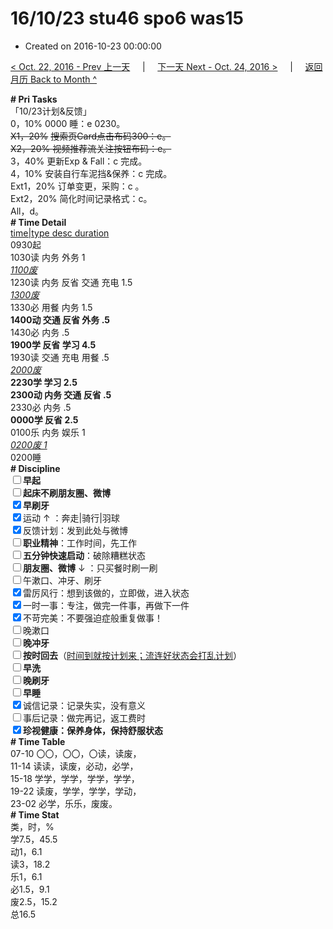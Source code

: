 # 16/10/23 stu46 spo6 was15

- Created on 2016-10-23 00:00:00

[< Oct. 22, 2016 - Prev 上一天](/lifelogs/2016/10/d22.md) &nbsp; &nbsp; | &nbsp; &nbsp; [下一天 Next - Oct. 24, 2016 >](/lifelogs/2016/10/d24.md) &nbsp; &nbsp; |  &nbsp; &nbsp; [返回月历 Back to Month ^](/lifelogs/2016/10/index.md)
<br/><div><b># Pri Tasks</b></div><div>「10/23计划&amp;反馈」</div><div>0，10% 0000 睡：e 0230。</div><div><s>X1，20%</s> <s>搜索页</s><s>Card</s><s>点击布码</s><s>300：e</s><s>。</s></div><div><s>X2，20% </s><s>视频推荐流</s><s>关注按钮</s><s>布码：e</s><s>。</s></div><div>3，40% 更新Exp &amp; Fall：c 完成。</div><div>4，10% 安装自行车泥挡&amp;保养：c 完成。</div><div>Ext1，20% 订单变更，采购：c 。</div><div>Ext2，20% 简化时间记录格式：c。</div><div>All，d。</div><div><b># Time Detail</b></div><div><u>time|type desc duration</u></div><div>0930起</div><div>1030读 内务 外务 1</div><div><u><i>1100废</i></u></div><div>1230读 内务 反省 交通 充电 1.5</div><div><u><i>1300废</i></u></div><div>1330必 用餐 内务 1.5</div><div><b>1400动 交通 反省 外务 .5</b></div><div>1430必 内务 .5</div><div><b>1900学 反省 学习 4.5</b></div><div>1930读 交通 充电 用餐 .5</div><div><u><i>2000废</i></u></div><div><b>2230学 学习 2.5</b></div><div><b>2300动 内务 交通 反省 .5</b></div><div>2330必 内务 .5</div><div><b>0000学 反省 2.5</b></div><div>0100乐 内务 娱乐 1</div><div><u><i>0200废 1</i></u></div><div>0200睡</div><div><b># Discipline</b></div><div><b><input type="checkbox"/></b><b>早起</b></div><div><input type="checkbox"/><b>起床不刷</b><b>朋友圈、微博</b></div><div><input checked="true" type="checkbox"/><b>早刷牙</b></div><div><input checked="true" type="checkbox"/>运动 ↑ ：奔走|骑行|羽球</div><div><input checked="true" type="checkbox"/>反馈计划：发到此处与微博</div><div><input type="checkbox"/><b>职业精神</b>：工作时间，先工作</div><div><input type="checkbox"/><b>五分钟快速启动</b>：破除糟糕状态</div><div><input type="checkbox"/><b>朋友圈、微博</b> ↓ ：只买餐时刷一刷</div><div><input type="checkbox"/>午漱口、冲牙、刷牙</div><div><input checked="true" type="checkbox"/>雷厉风行：想到该做的，立即做，进入状态</div><div><input checked="true" type="checkbox"/>一时一事：专注，做完一件事，再做下一件</div><div><input checked="true" type="checkbox"/>不苛完美：不要强迫症般重复做事！</div><div><input type="checkbox"/>晚漱口</div><div><b><input type="checkbox"/></b><b>晚冲牙</b></div><div><u><input type="checkbox"/></u><b>按时回去</b>（<u>时间到就按计划来；流连好状态会打乱计划</u>）</div><div><input type="checkbox"/><b>早洗</b></div><div><b><input type="checkbox"/></b><b>晚刷牙</b></div><div><input type="checkbox"/><b>早睡</b></div><div><input checked="true" type="checkbox"/>诚信记录：记录失实，没有意义</div><div><input type="checkbox"/>事后记录：做完再记，返工费时</div><div><b><input checked="true" type="checkbox"/></b><b>珍视健康：保养身体，保持舒服状态</b></div><div><b># Time Table</b></div><div>07-10 〇〇，〇〇，〇读，读废，</div><div>11-14 读读，读废，必动，必学，</div><div>15-18 学学，学学，学学，学学，</div><div>19-22 读废，学学，学学，学动，</div><div>23-02 必学，乐乐，废废。</div><div><b># Time Stat</b></div><div>类，时，%</div><div>学7.5，45.5</div><div>动1，6.1</div><div>读3，18.2</div><div>乐1，6.1</div><div>必1.5，9.1</div><div>废2.5，15.2</div><div>总16.5</div>
